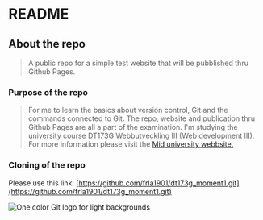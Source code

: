# README

## About the repo
>A public repo for a simple test website that will be pubblished thru Github Pages. 

### Purpose of the repo
>For me to learn the basics about version control, Git and the commands connected to Git. The repo, website and publication thru Github Pages are all a part of the examination. 
>I'm studying the university course DT173G Webbutveckling III (Web development III). For more information please visit the [Mid university webbsite.](https://www.miun.se/utbildning/kursplaner-och-utbildningsplaner/Sok-kursplan/kursplan/?kursplanid=22706)

### Cloning of the repo
Please use this link: [https://github.com/frla1901/dt173g_moment1.git](https://github.com/frla1901/dt173g_moment1.git)



![One color Git logo for light backgrounds](https://git-scm.com/images/logos/downloads/Git-Logo-Black.png)


